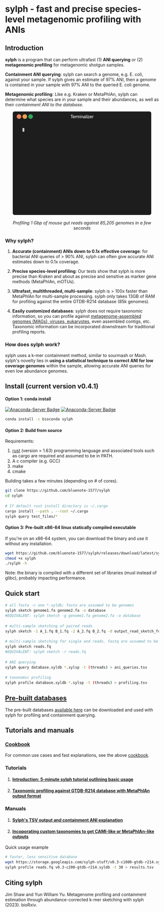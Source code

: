 # sylph - fast and precise species-level metagenomic profiling with ANIs 

## Introduction

**sylph** is a program that can perform ultrafast (1) **ANI querying** or (2) **metagenomic profiling** for metagenomic shotgun samples. 

**Containment ANI querying**: sylph can search a genome, e.g. E. coli, against your sample. If sylph gives an estimate of 97% ANI, then a genome is contained in your sample with 97% ANI to the queried E. coli genome. 

**Metagenomic profiling**: Like e.g. Kraken or MetaPhlAn, sylph can determine what species are in your sample and their abundances, as well as their _containment ANI to the database_.

<p align="center"><img src="assets/sylph.gif?raw=true"/></p>
<p align="center">
   <i>
   Profiling 1 Gbp of mouse gut reads against 85,205 genomes in a few seconds 
   </i>
</p>

### Why sylph?

1. **Accurate (containment) ANIs down to 0.1x effective coverage**: for bacterial ANI queries of > 90% ANI, sylph can often give accurate ANI estimates down to 0.1x coverage.

2. **Precise species-level profiling**: Our tests show that sylph is more precise than Kraken and about as precise and sensitive as marker gene methods (MetaPhlAn, mOTUs). 

3. **Ultrafast, multithreaded, multi-sample**: sylph is > 100x faster than MetaPhlAn for multi-sample processing. sylph only takes 13GB of RAM for profiling against the entire GTDB-R214 database (85k genomes).

4. **Easily customized databases**: sylph does not require taxonomic information, so you can profile against [metagenome-assembled genomes (MAGs), viruses, eukaryotes](https://github.com/bluenote-1577/sylph/wiki/Pre%E2%80%90built-databases), even assembled contigs, etc. Taxonomic information can be incorporated downstream for traditional profiling reports. 

### How does sylph work?

sylph uses a k-mer containment method, similar to sourmash or Mash. sylph's novelty lies in **using a statistical technique to correct ANI for low coverage genomes** within the sample, allowing accurate ANI queries for even low abundance genomes.

##  Install (current version v0.4.1)

#### Option 1: conda install 
[![Anaconda-Server Badge](https://anaconda.org/bioconda/sylph/badges/version.svg)](https://anaconda.org/bioconda/sylph)
[![Anaconda-Server Badge](https://anaconda.org/bioconda/sylph/badges/latest_release_date.svg)](https://anaconda.org/bioconda/sylph)

```sh
conda install -c bioconda sylph
```

#### Option 2: Build from source

Requirements:
1. [rust](https://www.rust-lang.org/tools/install) (version > 1.63) programming language and associated tools such as cargo are required and assumed to be in PATH.
2. A c compiler (e.g. GCC)
3. make
4. cmake

Building takes a few minutes (depending on # of cores).

```sh
git clone https://github.com/bluenote-1577/sylph
cd sylph

# If default rust install directory is ~/.cargo
cargo install --path . --root ~/.cargo
sylph query test_files/*
```
#### Option 3: Pre-built x86-64 linux statically compiled executable

If you're on an x86-64 system, you can download the binary and use it without any installation. 

```sh
wget https://github.com/bluenote-1577/sylph/releases/download/latest/sylph
chmod +x sylph
./sylph -h
```

Note: the binary is compiled with a different set of libraries (musl instead of glibc), probably impacting performance. 

## Quick start

```sh
# all fasta -> one *.syldb; fasta are assumed to be genomes
sylph sketch genome1.fa genome2.fa -o database
#EQUIVALENT: sylph sketch -g genome1.fa genome2.fa -o database

# multi-sample sketching of paired reads
sylph sketch -1 A_1.fq B_1.fq -2 A_2.fq B_2.fq -d output_read_sketch_folder

# multi-sample sketching for single end reads, fastq are assumed to be reads
sylph sketch reads.fq 
#EQUIVALENT: sylph sketch -r reads.fq

# ANI querying 
sylph query database.syldb *.sylsp -t (threads) > ani_queries.tsv

# taxonomic profiling 
sylph profile database.syldb *.sylsp -t (threads) > profiling.tsv
```

## [Pre-built databases](https://github.com/bluenote-1577/sylph/wiki/Pre%E2%80%90built-databases)

The pre-built databases [available here](https://github.com/bluenote-1577/sylph/wiki/Pre%E2%80%90built-databases) can be downloaded and used with sylph for profiling and containment querying. 

## Tutorials and manuals

### [Cookbook](https://github.com/bluenote-1577/sylph/wiki/sylph-cookbook)

For common use cases and fast explanations, see the above [cookbook](https://github.com/bluenote-1577/sylph/wiki/sylph-cookbook). 

### Tutorials

1. #### [Introduction: 5-minute sylph tutorial outlining basic usage](https://github.com/bluenote-1577/sylph/wiki/5%E2%80%90minute-sylph-tutorial)
2. #### [Taxonomic profiling against GTDB-R214 database with MetaPhlAn output format](https://github.com/bluenote-1577/sylph/wiki/Taxonomic-profiling-with-the-GTDB%E2%80%90R214-database)

### Manuals
1. #### [Sylph's TSV output and containment ANI explanation](https://github.com/bluenote-1577/sylph/wiki/Output-format)
1. #### [Incoporating custom taxonomies to get CAMI-like or MetaPhlAn-like outputs](https://github.com/bluenote-1577/sylph/wiki/Integrating-taxonomic-information-with-sylph)

Quick usage example

```sh
# faster, less sensitive database
wget https://storage.googleapis.com/sylph-stuff/v0.3-c1000-gtdb-r214.syldb
sylph profile reads.fq v0.3-c200-gtdb-r214.syldb -t 30 > results.tsv
```

## Citing sylph

Jim Shaw and Yun William Yu. Metagenome profiling and containment estimation through abundance-corrected k-mer sketching with sylph (2023). bioRxiv.

